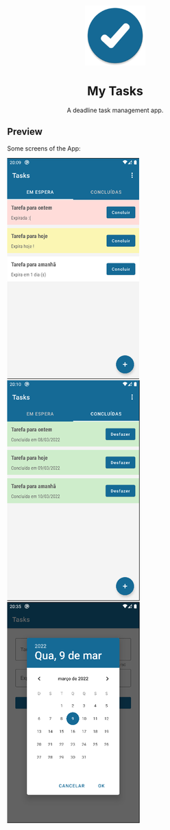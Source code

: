 <p align="center">
  <img src="./assets/icon.png" width="140px" />
</p>

<h1 align="center">My Tasks</h1>
<p align="center">A deadline task management app.</p>

## Preview

Some screens of the App:

<img src="./assets/tasks_on_hold.png" />
<img src="./assets/finished_tasks.png" />
<img src="./assets/add_task.png" />
